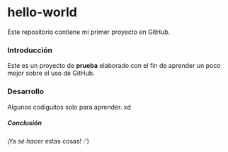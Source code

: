 # hello-world
Este repositorio contiene mi primer proyecto en GitHub.
### Introducción
Este es un proyecto de **prueba** elaborado con el fin de aprender un poco mejor sobre el uso de GitHub.
### Desarrollo
Algunos codiguitos solo para aprender. xd
##### Conclusión
¡Ya *sé hacer* estas cosas! :')
